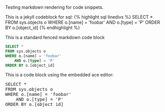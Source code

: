 Testing markdown rendering for code snippets.

This is a jekyll codeblock for sql:
{% highlight sql linedivs %}
SELECT *
FROM sys.objects o
WHERE o.[name] = 'foobar'
    AND o.[type] = 'P'
ORDER BY o.[object_id]
{% endhighlight %}

This is a standard fenced markdown code block
```sql
SELECT *
FROM sys.objects o
WHERE o.[name] = 'foobar'
    AND o.[type] = 'P'
ORDER BY o.[object_id]
```

This is a code block using the embedded ace editor:
<style>.ace_editor { border: 1px solid lightgray; }</style>
<pre id="editor">
SELECT *
FROM sys.objects o
WHERE o.[name] = 'foobar'
    AND o.[type] = 'P'
ORDER BY o.[object_id]</pre>
<script src="/js/src-min-noconflict/ace.js"></script>
<script>ace.edit("editor", {mode: "ace/mode/sql", theme: "ace/theme/TextMate", maxLines: 20, readOnly: true});</script>